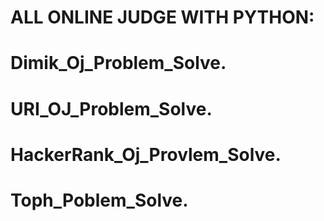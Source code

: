 # ALL ONLINE JUDGE WITH PYTHON:
#

# Dimik_Oj_Problem_Solve.
# URI_OJ_Problem_Solve.
# HackerRank_Oj_Provlem_Solve.
# Toph_Poblem_Solve.

